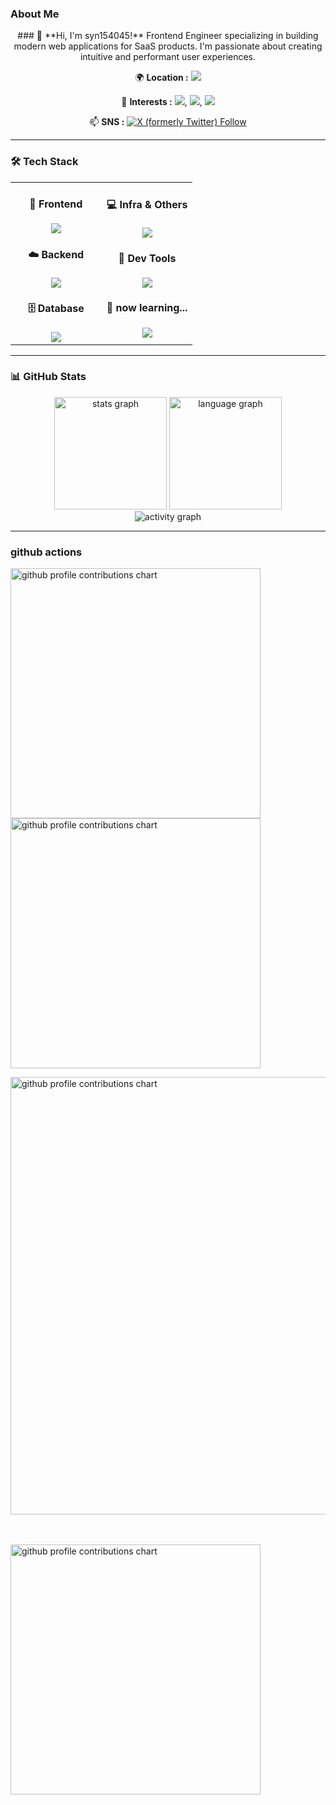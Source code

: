 ### **About Me**

<div align="center">  
### 👋 **Hi, I'm syn154045!**
Frontend Engineer specializing in building modern web applications for SaaS products.  
I'm passionate about creating intuitive and performant user experiences.

🌍 **Location :**
<img src="https://img.shields.io/badge/Japan-red?style=plastic" />  

🌱 **Interests :**
<img src="https://img.shields.io/badge/data_analytics-darkred?style=plastic">,
<img src="https://img.shields.io/badge/-Pandas-150458.svg?logo=pandas&style=plastic">,
<img src="https://img.shields.io/badge/-Rust-000000.svg?logo=rust&style=plastic" />  

📫 **SNS :**
<a href="https://x.com/philo_photo">
  <img alt="X (formerly Twitter) Follow" src="https://img.shields.io/twitter/follow/philo_photo" />
</a>
</div>

---

### **🛠️ Tech Stack**

<table align="center">
<tr>
<td width="50%" align="center" valign="top">

#### 📱  **Frontend**
<img src="https://skillicons.dev/icons?i=nextjs,react,electron,ts,js" />

#### ☁️  **Backend**
<img src="https://skillicons.dev/icons?i=fastapi,python,laravel,php" />

#### 🗄️  **Database**
<img src="https://skillicons.dev/icons?i=postgresql,sqlite,mysql" />
</td>
<td width="50%" align="center" valign="top">

#### 💻  **Infra & Others**
<img src="https://skillicons.dev/icons?i=docker,linux,ubuntu" />

#### 🔧  **Dev Tools**
<img src="https://skillicons.dev/icons?i=vscode,git,github,postman" />

#### 🌱  **now learning...**
<img src="https://skillicons.dev/icons?i=cs,go,r,rust" />
</td>
</tr>
</table>

---

### **📊 GitHub Stats**

<div align="center">
  <img src="https://github-readme-stats.vercel.app/api?username=syn154045&theme=nord&count_private=true&show_icons=true" height="180" alt="stats graph" />
  <img src="https://github-readme-stats.vercel.app/api/top-langs/?username=syn154045&theme=nord&layout=compact" height="180" alt="language graph" />
</div>
<div align="center">
  <img src="https://github-readme-activity-graph.vercel.app/graph?username=syn154045&theme=nord&radius=16&area=true&hide_title=true" alt="activity graph" />
</div>

---

### github actions

<p align="left">
  <picture>
        <source media="(prefers-color-scheme: dark)"  srcset="output/metrics.base.svg" width="400" />
	<source media="(prefers-color-scheme: light)" srcset="output/metrics.base.svg" width="400" />
	<img alt="github profile contributions chart"    src="https://raw.githubusercontent.com/syn154045/syn154045/output-3d-contrib/day.svg" />
  </picture>
  <picture>
   	<source media="(prefers-color-scheme: dark)"  srcset="output/details.svg" width="400" />
	<source media="(prefers-color-scheme: light)" srcset="output/details.svg" width="400" />
	<img alt="github profile contributions chart"    src="https://raw.githubusercontent.com/syn154045/syn154045/output-3d-contrib/day.svg" />
  </picture>
</p>

<p align="left" >
	<picture>
	  <source media="(prefers-color-scheme: dark)"  srcset="profile-3d-contrib/profile-night-rainbow.svg" width="700" />
	  <source media="(prefers-color-scheme: light)" srcset="profile-3d-contrib/profile-season-animate.svg" width="700" />
	  <img alt="github profile contributions chart"    src="https://raw.githubusercontent.com/syn154045/syn154045/output-3d-contrib/day.svg" />
	</picture>
</p>　

<p align="left">
<picture>
  <source media="(prefers-color-scheme: light)"  srcset="output/metrics.plugin.achievements.compact.svg" width="400" />
  <source media="(prefers-color-scheme: dark)"  srcset="output/metrics.plugin.achievements.compact.svg" width="400" />
 <img alt="github profile contributions chart"    src="https://raw.githubusercontent.com/syn154045/syn154045/output-3d-contrib/day.svg" />
</picture>
